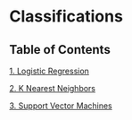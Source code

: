 # Classifications

## Table of Contents

[1. Logistic Regression](Logistic_Regression)

[2. K Nearest Neighbors](K_Nearest_Neighbors)

[3. Support Vector Machines](Support-Vector-Machine)
